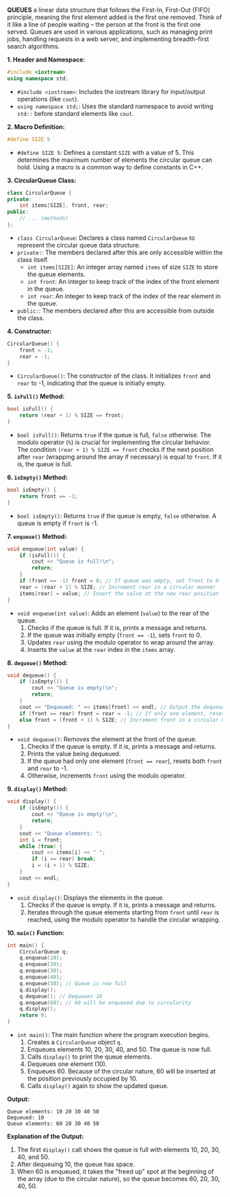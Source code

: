 **QUEUES** a linear data structure that follows the First-In, First-Out (FIFO) principle, meaning the first element added is the first one removed.  Think of it like a line of people waiting – the person at the front is the first one served.  Queues are used in various applications, such as managing print jobs, handling requests in a web server, and implementing breadth-first search algorithms.

**1. Header and Namespace:**

```cpp
#include <iostream>
using namespace std;
```

*   `#include <iostream>`: Includes the iostream library for input/output operations (like `cout`).
*   `using namespace std;`: Uses the standard namespace to avoid writing `std::` before standard elements like `cout`.

**2. Macro Definition:**

```cpp
#define SIZE 5
```

*   `#define SIZE 5`: Defines a constant `SIZE` with a value of 5. This determines the maximum number of elements the circular queue can hold.  Using a macro is a common way to define constants in C++.

**3. CircularQueue Class:**

```cpp
class CircularQueue {
private:
    int items[SIZE], front, rear;
public:
    // ... (methods)
};
```

*   `class CircularQueue`: Declares a class named `CircularQueue` to represent the circular queue data structure.
*   `private:`: The members declared after this are only accessible within the class itself.
    *   `int items[SIZE]`: An integer array named `items` of size `SIZE` to store the queue elements.
    *   `int front`: An integer to keep track of the index of the front element in the queue.
    *   `int rear`: An integer to keep track of the index of the rear element in the queue.
*   `public:`: The members declared after this are accessible from outside the class.

**4. Constructor:**

```cpp
CircularQueue() {
    front = -1;
    rear = -1;
}
```

*   `CircularQueue()`: The constructor of the class. It initializes `front` and `rear` to -1, indicating that the queue is initially empty.

**5. `isFull()` Method:**

```cpp
bool isFull() {
    return (rear + 1) % SIZE == front;
}
```

*   `bool isFull()`: Returns `true` if the queue is full, `false` otherwise. The modulo operator (`%`) is crucial for implementing the circular behavior. The condition `(rear + 1) % SIZE == front` checks if the next position after `rear` (wrapping around the array if necessary) is equal to `front`.  If it is, the queue is full.

**6. `isEmpty()` Method:**

```cpp
bool isEmpty() {
    return front == -1;
}
```

*   `bool isEmpty()`: Returns `true` if the queue is empty, `false` otherwise.  A queue is empty if `front` is -1.

**7. `enqueue()` Method:**

```cpp
void enqueue(int value) {
    if (isFull()) {
        cout << "Queue is full!\n";
        return;
    }
    if (front == -1) front = 0; // If queue was empty, set front to 0
    rear = (rear + 1) % SIZE; // Increment rear in a circular manner
    items[rear] = value; // Insert the value at the new rear position
}
```

*   `void enqueue(int value)`: Adds an element (`value`) to the rear of the queue.
    1.  Checks if the queue is full. If it is, prints a message and returns.
    2.  If the queue was initially empty (`front == -1`), sets `front` to 0.
    3.  Updates `rear` using the modulo operator to wrap around the array.
    4.  Inserts the `value` at the `rear` index in the `items` array.

**8. `dequeue()` Method:**

```cpp
void dequeue() {
    if (isEmpty()) {
        cout << "Queue is empty!\n";
        return;
    }
    cout << "Dequeued: " << items[front] << endl; // Output the dequeued element
    if (front == rear) front = rear = -1; // If only one element, reset front and rear
    else front = (front + 1) % SIZE; // Increment front in a circular manner
}
```

*   `void dequeue()`: Removes the element at the front of the queue.
    1.  Checks if the queue is empty. If it is, prints a message and returns.
    2.  Prints the value being dequeued.
    3.  If the queue had only one element (`front == rear`), resets both `front` and `rear` to -1.
    4.  Otherwise, increments `front` using the modulo operator.

**9. `display()` Method:**

```cpp
void display() {
    if (isEmpty()) {
        cout << "Queue is empty!\n";
        return;
    }
    cout << "Queue elements: ";
    int i = front;
    while (true) {
        cout << items[i] << " ";
        if (i == rear) break;
        i = (i + 1) % SIZE;
    }
    cout << endl;
}
```

*   `void display()`: Displays the elements in the queue.
    1.  Checks if the queue is empty. If it is, prints a message and returns.
    2.  Iterates through the queue elements starting from `front` until `rear` is reached, using the modulo operator to handle the circular wrapping.

**10. `main()` Function:**

```cpp
int main() {
    CircularQueue q;
    q.enqueue(10);
    q.enqueue(20);
    q.enqueue(30);
    q.enqueue(40);
    q.enqueue(50); // Queue is now full
    q.display();
    q.dequeue(); // Dequeues 10
    q.enqueue(60); // 60 will be enqueued due to circularity
    q.display();
    return 0;
}
```

*   `int main()`: The main function where the program execution begins.
    1.  Creates a `CircularQueue` object `q`.
    2.  Enqueues elements 10, 20, 30, 40, and 50. The queue is now full.
    3.  Calls `display()` to print the queue elements.
    4.  Dequeues one element (10).
    5.  Enqueues 60. Because of the circular nature, 60 will be inserted at the position previously occupied by 10.
    6.  Calls `display()` again to show the updated queue.

**Output:**

```
Queue elements: 10 20 30 40 50 
Dequeued: 10
Queue elements: 60 20 30 40 50 
```

**Explanation of the Output:**

1.  The first `display()` call shows the queue is full with elements 10, 20, 30, 40, and 50.
2.  After dequeuing 10, the queue has space.
3.  When 60 is enqueued, it takes the "freed up" spot at the beginning of the array (due to the circular nature), so the queue becomes 60, 20, 30, 40, 50.

